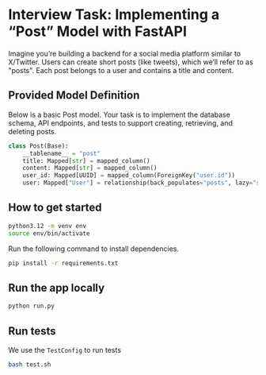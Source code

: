 # Interview Task: Implementing a “Post” Model with FastAPI

Imagine you’re building a backend for a social media platform similar to X/Twitter.
Users can create short posts (like tweets), which we’ll refer to as "posts". Each post belongs to a user and contains a title and content.

## Provided Model Definition

Below is a basic Post model. Your task is to implement the database schema, API endpoints, and tests to support creating, retrieving, and deleting posts.

```python
class Post(Base):
    __tablename__ = "post"
    title: Mapped[str] = mapped_column()
    content: Mapped[str] = mapped_column()
    user_id: Mapped[UUID] = mapped_column(ForeignKey("user.id"))
    user: Mapped["User"] = relationship(back_populates="posts", lazy="select")

```

## How to get started

```bash
python3.12 -m venv env
source env/bin/activate
```

Run the following command to install dependencies.

```bash
pip install -r requirements.txt
```

## Run the app locally

```bash
python run.py
```

## Run tests

We use the `TestConfig` to run tests

```bash
bash test.sh
```

